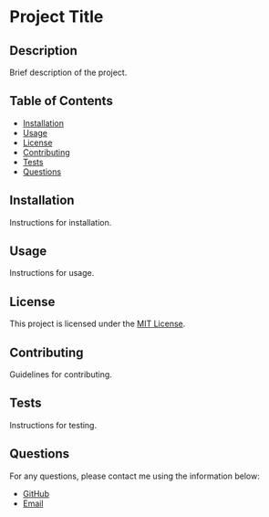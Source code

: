 # Project Title

## Description

Brief description of the project.

## Table of Contents

* [Installation](#installation)
* [Usage](#usage)
* [License](#license)
* [Contributing](#contributing)
* [Tests](#tests)
* [Questions](#questions)

## Installation

Instructions for installation.

## Usage

Instructions for usage.

## License

This project is licensed under the [MIT License](LICENSE).

## Contributing

Guidelines for contributing.

## Tests

Instructions for testing.

## Questions

For any questions, please contact me using the information below:

* [GitHub](https://github.com/maqiie)
* [Email](mailto:markpaulmuthaura@gmail.com)